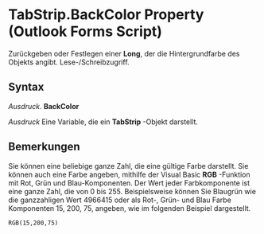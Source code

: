 
# TabStrip.BackColor Property (Outlook Forms Script)

Zurückgeben oder Festlegen einer  **Long**, der die Hintergrundfarbe des Objekts angibt. Lese-/Schreibzugriff.


## Syntax

 _Ausdruck_. **BackColor**

 _Ausdruck_ Eine Variable, die ein **TabStrip** -Objekt darstellt.


## Bemerkungen

Sie können eine beliebige ganze Zahl, die eine gültige Farbe darstellt. Sie können auch eine Farbe angeben, mithilfe der Visual Basic  **RGB** -Funktion mit Rot, Grün und Blau-Komponenten. Der Wert jeder Farbkomponente ist eine ganze Zahl, die von 0 bis 255. Beispielsweise können Sie Blaugrün wie die ganzzahligen Wert 4966415 oder als Rot-, Grün- und Blau Farbe Komponenten 15, 200, 75, angeben, wie im folgenden Beispiel dargestellt.


```
RGB(15,200,75)
```

